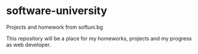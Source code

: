 # software-university
Projects and homework from softuni.bg


This repository will be a place for my homeworks, projects and my progress as web developer.
